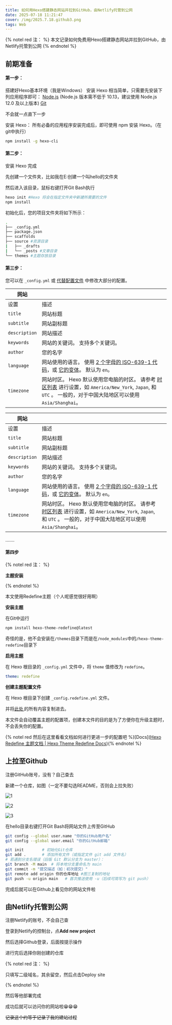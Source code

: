 ```yaml
---
title: 如何用Hexo搭建静态网站并拉到GitHub，由Netlify托管到公网
date: 2025-07-18 11:21:47
cover: /img/2025.7.18.github3.png
tags: Web
---
```


{% notel red 注： %}
本文记录如何免费用Hexo搭建静态网站并拉到GitHub，由Netlify托管到公网
{% endnotel %}

## 前期准备

#### 第一步：
搭建好Hexo基本环境（我是Windows）
安装 Hexo 相当简单，只需要先安装下列应用程序即可：
[Node.js](http://nodejs.org/) (Node.js 版本需不低于 10.13，建议使用 Node.js 12.0 及以上版本)
[Git](http://git-scm.com/)

不会就一点直下一步

安装 Hexo：
所有必备的应用程序安装完成后，即可使用 npm 安装 Hexo。（在git中执行）

```bash
npm install -g hexo-cli
```

#### 第二步：

安装 Hexo 完成

先创建一个文件夹，比如我在E:创建一个叫hello的文件夹

然后进入该目录，鼠标右键打开Git Bash执行

```bash
hexo init #Hexo 将会在指定文件夹中新建所需要的文件
npm install
```

初始化后，您的项目文件夹将如下所示：

```bash
.
├── _config.yml
├── package.json
├── scaffolds
├── source #资源目录
|   ├── _drafts 
|   └── _posts #文章目录
└── themes #主题存放目录
```

#### 第三步：

您可以在 `_config.yml` 或 [代替配置文件](https://hexo.io/zh-cn/docs/configuration#使用代替配置文件) 中修改大部分的配置。

| 网站          |                                                              |
| ------------- | ------------------------------------------------------------ |
| 设置          | 描述                                                         |
| `title`       | 网站标题                                                     |
| `subtitle`    | 网站副标题                                                   |
| `description` | 网站描述                                                     |
| `keywords`    | 网站的关键词。 支持多个关键词。                              |
| `author`      | 您的名字                                                     |
| `language`    | 网站使用的语言。 使用 [2 个字母的 ISO-639-1 代码](https://en.wikipedia.org/wiki/List_of_ISO_639-1_codes)，或 [它的变体](https://hexo.io/docs/internationalization)。 默认为 `en`。 |
| `timezone`    | 网站时区。 Hexo 默认使用您电脑的时区。 请参考 [时区列表](https://en.wikipedia.org/wiki/List_of_tz_database_time_zones) 进行设置，如 `America/New_York`, `Japan`, 和 `UTC` 。 一般的，对于中国大陆地区可以使用 `Asia/Shanghai`。 |

| 网站          |                                                              |      |
| ------------- | ------------------------------------------------------------ | ---- |
| 设置          | 描述                                                         |      |
| `title`       | 网站标题                                                     |      |
| `subtitle`    | 网站副标题                                                   |      |
| `description` | 网站描述                                                     |      |
| `keywords`    | 网站的关键词。 支持多个关键词。                              |      |
| `author`      | 您的名字                                                     |      |
| `language`    | 网站使用的语言。 使用 [2 个字母的 ISO-639-1 代码](https://en.wikipedia.org/wiki/List_of_ISO_639-1_codes)，或 [它的变体](https://hexo.io/docs/internationalization)。 默认为 `en`。 |      |
| `timezone`    | 网站时区。 Hexo 默认使用您电脑的时区。 请参考 [时区列表](https://en.wikipedia.org/wiki/List_of_tz_database_time_zones) 进行设置，如 `America/New_York`, `Japan`, 和 `UTC` 。 一般的，对于中国大陆地区可以使用 `Asia/Shanghai`。 |      |

.......

#### 第四步

{% notel red 注： %}

**主题安装**

{% endnotel %}

本文使用Redefine主题（个人呢感觉很好用啊）

**安装主题**

在Git中运行

```bash
npm install hexo-theme-redefine@latest
```

奇怪的是，他不会安装在`/themes`目录下而是在`/node_modules`中的`/hexo-theme-redefine`目录下

**启用主题**

在 Hexo 根目录的 `_config.yml` 文件中，将 `theme` 值修改为 `redefine`。

```yaml
theme: redefine
```

**创建主题配置文件**

在 Hexo 根目录下创建 `_config.redefine.yml` 文件。

并将[此处 ](https://github.com/EvanNotFound/hexo-theme-redefine/blob/main/_config.yml)的所有内容复制进去。

本文件会自动覆盖主题的配置项，创建本文件的目的是为了方便你在升级主题时，不会丢失你的配置。

{% notel red 然后在这里看看文档如何进行更进一步的配置吧 %}[Docs]([Hexo Redefine 主题文档 | Hexo Theme Redefine Docs](https://redefine-docs.ohevan.com/zh)){% endnotel %}

## 上拉至Github

注册GitHub账号，没有？自己查去

新建一个仓库，如图（一定不要勾选README，否则会上拉失败）

![1](/img/2025.7.18.gihub.jpeg)

![2](/img/2025.7.18.github1.jpeg)

![3](/img/2025.7.18.github2.jpeg)

在hello目录右键打开Git Bash将网站文件上传至GitHub

```bash
git config --global user.name "你的GitHub用户名"
git config --global user.email "你的GitHub邮箱"
```

```bash
git init        # 初始化Git仓库
git add .       # 添加所有文件（或指定文件 git add 文件名）
# 若遇到分支名错误（旧版 Git 默认分支为 master）：
git branch -M main  # 将本地分支重命名为 main
git commit -m "提交描述（如：初次提交）"
git remote add origin 你的仓库地址 #图三复制的地址
git push -u origin main   # 首次推送使用 -u（后续可简写为 git push）
```

完成后就可以在Github上看见你的网站文件啦

## 由Netlify托管到公网

注册Netlify的账号，不会自己查

登录到Netlify的控制台，点**Add new project**

然后选择Github登录，后面按提示操作

进行完后选择你刚创建的仓库

{% notel red 注： %}

只填写二级域名，其余留空，然后点击Deploy site

{% endnotel %}

然后等他部署完成

成功后就可以访问你的网站啦😁😁😁

~~记录这个约等于记录了我的建站过程~~
